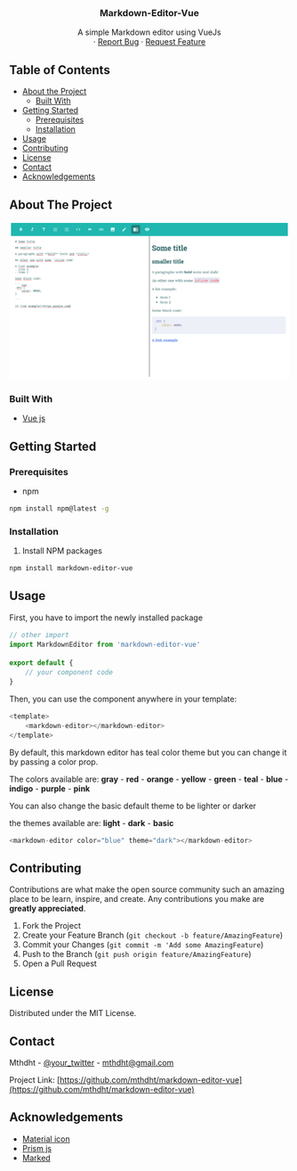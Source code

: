 <!--
*** Thanks for checking out this README Template. If you have a suggestion that would
*** make this better please fork the repo and create a pull request or simple open
*** an issue with the tag "enhancement".
*** Thanks again! Now go create something AMAZING! :D
-->



<!-- PROJECT LOGO -->
<br />
<p align="center"><h3 align="center">Markdown-Editor-Vue</h3>

  <p align="center">
    A simple Markdown editor using VueJs
    <br />
    ·
    <a href="https://github.com/mthdht/markdown-editor-vue/issues">Report Bug</a>
    ·
    <a href="https://github.com/mthdht/markdown-editor-vue/issues">Request Feature</a>
  </p>
</p>



<!-- TABLE OF CONTENTS -->
## Table of Contents

* [About the Project](#about-the-project)
  * [Built With](#built-with)
* [Getting Started](#getting-started)
  * [Prerequisites](#prerequisites)
  * [Installation](#installation)
* [Usage](#usage)
* [Contributing](#contributing)
* [License](#license)
* [Contact](#contact)
* [Acknowledgements](#acknowledgements)



<!-- ABOUT THE PROJECT -->
## About The Project

![Markdown Editor Screen Shot](src/editor.png)

### Built With
* [Vue js](https://vuejs.org/)



<!-- GETTING STARTED -->
## Getting Started


### Prerequisites

* npm
```sh
npm install npm@latest -g
```

### Installation

1. Install NPM packages
```sh
npm install markdown-editor-vue
```



<!-- USAGE EXAMPLES -->
## Usage

First, you have to import the newly installed package
``` javascript
// other import
import MarkdownEditor from 'markdown-editor-vue'

export default {
    // your component code
}
```

Then, you can use the component anywhere in your template:
```javascript
<template>
    <markdown-editor></markdown-editor>
</template>
```

By default, this markdown editor has teal color theme but you can change it by passing a color prop.

The colors available are: **gray** - **red** - **orange** - **yellow** - **green** - **teal** - **blue** - **indigo** - **purple** - **pink**

You can also change the basic default theme to be lighter or darker

the themes available are: **light** - **dark** - **basic**

```javascript
<markdown-editor color="blue" theme="dark"></markdown-editor>
```


<!-- CONTRIBUTING -->
## Contributing

Contributions are what make the open source community such an amazing place to be learn, inspire, and create. Any contributions you make are **greatly appreciated**.

1. Fork the Project
2. Create your Feature Branch (`git checkout -b feature/AmazingFeature`)
3. Commit your Changes (`git commit -m 'Add some AmazingFeature`)
4. Push to the Branch (`git push origin feature/AmazingFeature`)
5. Open a Pull Request



<!-- LICENSE -->
## License

Distributed under the MIT License. 

<!-- CONTACT -->
## Contact

Mthdht - [@your_twitter](https://twitter.com/mthdht) - mthdht@gmail.com

Project Link: [https://github.com/mthdht/markdown-editor-vue](https://github.com/mthdht/markdown-editor-vue)



<!-- ACKNOWLEDGEMENTS -->
## Acknowledgements
* [Material icon](https://material.io/tools/icons/?style=baseline)
* [Prism js](https://prismjs.com/#basic-usage)
* [Marked](https://marked.js.org/#/README.md#README.md)